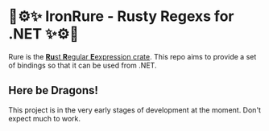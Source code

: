 # 🚀⚙️✨ IronRure - Rusty Regexs for .NET ✨⚙️🚀

Rure is the [**Ru**st **R**egular **E**expression crate](https://github.com/rust-lang/regex). This repo aims to provide a set of bindings so that it can be used from .NET.

## Here be Dragons!

This project is in the very early stages of development at the moment. Don't expect much to work.
